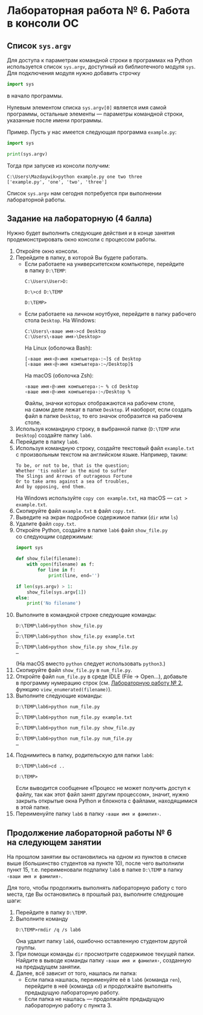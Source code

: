Лабораторная работа № 6. Работа в консоли ОС
============================================

Список `sys.argv`
-----------------
Для доступа к параметрам командной строки в программах на Python используется
список `sys.argv`, доступный из библиотечного модуля `sys`. Для подключения
модуля нужно добавить строчку

```python
import sys
```

в начало программы.

Нулевым элементом списка `sys.argv[0]` является имя самой программы, остальные
элементы — параметры командной строки, указанные после имени программы.

Пример. Пусть у нас имеется следующая программа `example.py`:

```python
import sys

print(sys.argv)
```
Тогда при запуске из консоли получим:
```
C:\Users\Mazdaywik>python example.py one two three
['example.py', 'one', 'two', 'three']
```
Список `sys.argv` нам сегодня потребуется при выполнении лабораторной работы.


Задание на лабораторную (4 балла)
---------------------------------

Нужно будет выполнить следующие действия и в конце занятия продемонстрировать
окно консоли с процессом работы.

1.  Откройте окно консоли.
2.  Перейдите в папку, в которой Вы будете работать.
    * Если работаете на университетском компьютере, перейдите в папку `D:\TEMP`:
      ```
      C:\Users\User>D:

      D:\>cd D:\TEMP

      D:\TEMP>
      ```
    * Если работаете на личном ноутбуке, перейдите в папку рабочего стола `Desktop`.
      На Windows:
      ```
      C:\Users\‹ваше имя›>cd Desktop
      C:\Users\‹ваше имя›\Desktop>
      ```
      На Linux (оболочка Bash):
      ```
      [‹ваше имя›@‹имя компьютера›:~]$ cd Desktop
      [‹ваше имя›@‹имя компьютера›:~/Desktop]$
      ```
      На macOS (оболочка Zsh):
      ```
      ‹ваше имя›@‹имя компьютера›:~ % cd Desktop
      ‹ваше имя›@‹имя компьютера›:~/Desktop %
      ```
      Файлы, значки которых отображаются на рабочем столе, на самом деле лежат
      в папке `Desktop`. И наоборот, если создать файл в папке `Desktop`, то его
      значок отобразится на рабочем столе.
3.  Используя командную строку, в выбранной папке (`D:\TEMP` или `Desktop`)
    создайте папку `lab6`.
4.  Перейдите в папку `lab6`.
5.  Используя командную строку, создайте текстовый файл `example.txt`
    с произвольным текстом на английском языке. Например, таким:
    ```
    To be, or not to be, that is the question;
    Whether 'tis nobler in the mind to suffer
    The Slings and Arrows of outrageous Fortune
    Or to take arms against a sea of troubles,
    And by opposing, end them.
    ```
    На Windows используйте `copy con example.txt`, на macOS — `cat > example.txt`.
6.  Скопируйте файл `example.txt` в файл `copy.txt`.
7.  Выведите на экран подробное содержимое папки (`dir` или `ls`)
8.  Удалите файл `copy.txt`.
9.  Откройте Python, создайте в папке `lab6` файл `show_file.py` со следующим содержимым:
    ```python
    import sys

    def show_file(filename):
        with open(filename) as f:
            for line in f:
                print(line, end='')

    if len(sys.argv) > 1:
        show_file(sys.argv[1])
    else:
        print('No filename')
    ```
10. Выполните в командной строке следующие команды:
    ```
    D:\TEMP\lab6>python show_file.py
    …
    D:\TEMP\lab6>python show_file.py example.txt
    …
    D:\TEMP\lab6>python show_file.py show_file.py
    …
    ```
    (На macOS вместо `python` следует использовать `python3`.)
11. Скопируйте файл `show_file.py` в `num_file.py`.
12. Откройте файл `num_file.py` в среде IDLE (File → Open…), добавьте в программу
    нумерацию строк (см. [Лабораторную работу № 2](b-lab02.md), функцию
    `view_enumerated(filename)`).
13. Выполните следующие команды:
    ```
    D:\TEMP\lab6>python num_file.py
    …
    D:\TEMP\lab6>python num_file.py example.txt
    …
    D:\TEMP\lab6>python num_file.py show_file.py
    …
    D:\TEMP\lab6>python num_file.py num_file.py
    …
    ```
14. Поднимитесь в папку, родительскую для папки `lab6`:
    ```
    D:\TEMP\lab6>cd ..

    D:\TEMP>
    ```
    Если выводится сообщение «Процесс не может получить доступ к файлу, так как
    этот файл занят другим процессом», значит, нужно закрыть открытые окна
    Python и блокнота с файлами, находящимися в этой папке.
15. Переименуйте папку `lab6` в папку `‹ваши имя и фамилия›`.


Продолжение лабораторной работы № 6 на следующем занятии
--------------------------------------------------------
На прошлом занятии вы остановились на одном из пунктов в списке выше
(большинство студентов на пункте 10), после чего выполнили пункт 15,
т.е. переименовали подпапку `lab6` в папке `D:\TEMP` в папку `‹ваши имя
и фамилия›`.

Для того, чтобы продолжить выполнять лабораторную работу с того места,
где Вы остановились в прошлый раз, выполните следующие шаги:

1. Перейдите в папку `D:\TEMP`.
2. Выполните команду
   ```
   D:\TEMP>rmdir /q /s lab6
   ```
   Она удалит папку `lab6`, ошибочно оставленную студентом другой группы.
3. При помощи команды `dir` просмотрите содержимое текущей папки. Найдите
   в выводе команды папку `‹ваши имя и фамилия›`, созданную на предыдущем
   занятии.
4. Далее, всё зависит от того, нашлась ли папка:
   * Если папка нашлась, переименуйте её в `lab6` (команда `ren`), перейдите
     в неё (команда `cd`) и продолжайте выполнять предыдущую лабораторную
     работу.
   * Если папка не нашлась — продолжайте предыдущую лабораторную работу
     с пункта 3.
